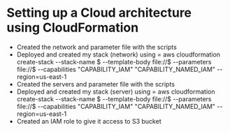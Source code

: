 # Setting up a Cloud architecture using CloudFormation


  - Created the network and parameter file with the scripts
  - Deployed and created my stack (network) using = aws cloudformation create-stack --stack-name $ --template-body file://$  --parameters file://$ --capabilities "CAPABILITY_IAM" "CAPABILITY_NAMED_IAM" --region=us-east-1
  - Created the servers and parameter file with the scripts
  - Deployed and created my stack (server) using = aws cloudformation create-stack --stack-name $ --template-body file://$  --parameters file://$ --capabilities "CAPABILITY_IAM" "CAPABILITY_NAMED_IAM" --region=us-east-1
  - Created an IAM role to give it access to S3 bucket
